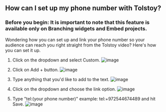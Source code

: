 ## How can I set up my phone number with Tolstoy?

### Before you begin: It is important to note that this feature is available only on Branching widgets and Embed projects.

Wondering how you can set up and link your phone number so your audience can reach you right straight from the Tolstoy video? Here's how you can set it up.

1. Click on the dropdown and select Custom.
![image](https://github.com/user-attachments/assets/63df76d1-df09-47ea-856e-f6cc63a4a1c9)



2. Click on Add + button.
![image](https://github.com/user-attachments/assets/7f51e5fd-b043-4ffa-97f4-0f3ecfb5cbb6)





3. Type anything that you'd like to add to the text.
![image](https://github.com/user-attachments/assets/d28bfebe-4ccc-4a0b-9327-1bbc417a880b)


4. Click on the dropdown and choose the link option.
![image](https://github.com/user-attachments/assets/6c20914c-b254-42ab-b450-6a33e65b6215)


5. Type "tel:(your phone number)" example: tel:+972544674489 and hit Save. 
![image](https://github.com/user-attachments/assets/72c9db99-37c5-49c8-8359-96db8b9bac28)

